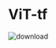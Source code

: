 # ViT-tf

![download](https://user-images.githubusercontent.com/88665786/221298818-ea06b9b4-d2c9-4633-b56f-35abb1c448ef.png)
